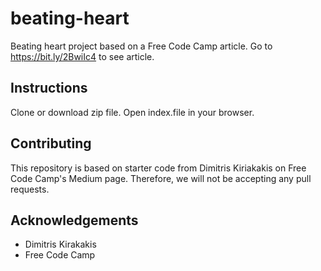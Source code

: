 # beating-heart

Beating heart project based on a Free Code Camp article. Go to https://bit.ly/2BwiIc4 to see article.

## Instructions 
Clone or download zip file. Open index.file in your browser.

## Contributing
This repository is based on starter code from Dimitris Kiriakakis on Free Code Camp's Medium page. Therefore, we will not be accepting any pull requests.

## Acknowledgements
* Dimitris Kirakakis
* Free Code Camp
